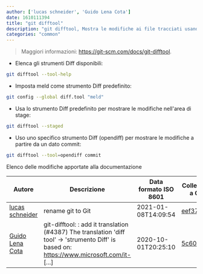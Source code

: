 ```yaml
---
author: ['lucas schneider', 'Guido Lena Cota']
date: 1610111394
title: "git difftool"
description: "git difftool, Mostra le modifiche ai file tracciati usando uno strumento Diff esterno. Accetta le stesse opzioni e argomenti di Git diff."
categories: "common"
---
```

> Maggiori informazioni: <https://git-scm.com/docs/git-difftool>.

- Elenca gli strumenti Diff disponibili:

```bash
git difftool --tool-help
```

- Imposta meld come strumento Diff predefinito:

```bash
git config --global diff.tool "meld"
```

- Usa lo strumento Diff predefinito per mostrare le modifiche nell'area di stage:

```bash
git difftool --staged
```

- Uso uno specifico strumento Diff (opendiff) per mostrare le modifiche a partire da un dato commit:

```bash
git difftool --tool=opendiff commit
```
Elenco delle modifiche apportate alla documentazione


Autore | Descrizione | Data formato ISO 8601 | Collegamento a GitHub
------|-----|-----|-----
[lucas schneider](mailto:casdpa@gmail.com) | rename git to Git | 2021-01-08T14:09:54 | [eef3712fc3a6](https://github.com/tldr-pages/tldr/commit/eef3712fc3a6a3774384b2e4ed934583c8349d75)
[Guido Lena Cota](mailto:guido.lenacota@kreuzwerker.de) | git-difftool: : add it translation (#4387) The translation 'diff tool' -> 'strumento Diff' is based on: https://www.microsoft.com/it- [...] | 2020-10-01T20:25:10 | [5c60eeec9cfc](https://github.com/tldr-pages/tldr/commit/5c60eeec9cfc79a0fef8a0bcbeb91803a3d5304c)

